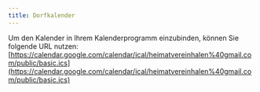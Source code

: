 ```yaml
---
title: Dorfkalender
---
```


Um den Kalender in Ihrem Kalenderprogramm einzubinden, können Sie folgende URL nutzen: [https://calendar.google.com/calendar/ical/heimatvereinhalen%40gmail.com/public/basic.ics](https://calendar.google.com/calendar/ical/heimatvereinhalen%40gmail.com/public/basic.ics)